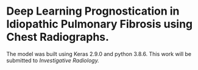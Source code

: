 # Deep Learning Prognostication in Idiopathic Pulmonary Fibrosis using Chest Radiographs. 
The model was built using Keras 2.9.0 and python 3.8.6. This work will be submitted to <i>Investigative Radiology<i>.
